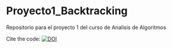# Proyecto1_Backtracking
Repositorio para el proyecto 1 del curso de Analisis de Algoritmos


Cite the code: [![DOI](https://zenodo.org/badge/400263993.svg)](https://zenodo.org/badge/latestdoi/400263993)
